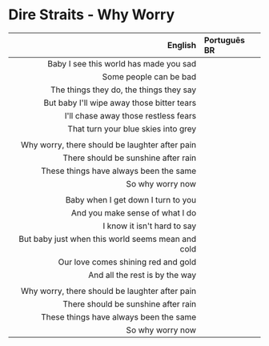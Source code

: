 # Dire Straits - Why Worry

| English | Português BR |
|------:|:--------------------|
| Baby I see this world has made you sad |
| Some people can be bad |
| The things they do, the things they say |
| But baby I'll wipe away those bitter tears |
| I'll chase away those restless fears |
| That turn your blue skies into grey |
|  |
| Why worry, there should be laughter after pain |
| There should be sunshine after rain |
| These things have always been the same |
| So why worry now |
|  |
| Baby when I get down I turn to you |
| And you make sense of what I do |
| I know it isn't hard to say |
| But baby just when this world seems mean and cold |
| Our love comes shining red and gold |
| And all the rest is by the way |
|  |
| Why worry, there should be laughter after pain |
| There should be sunshine after rain |
| These things have always been the same |
| So why worry now |